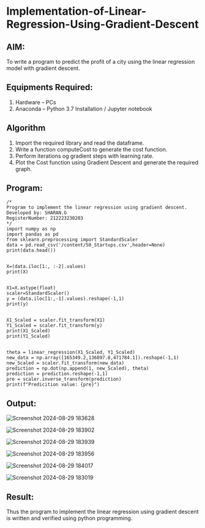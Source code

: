 # Implementation-of-Linear-Regression-Using-Gradient-Descent


## AIM:
To write a program to predict the profit of a city using the linear regression model with gradient descent.

## Equipments Required:
1. Hardware – PCs
2. Anaconda – Python 3.7 Installation / Jupyter notebook

## Algorithm
1. Import the required library and read the dataframe.
2. Write a function computeCost to generate the cost function.
3. Perform iterations og gradient steps with learning rate.
4. Plot the Cost function using Gradient Descent and generate the required graph.

## Program:
```
/*
Program to implement the linear regression using gradient descent.
Developed by: SHARAN.G
RegisterNumber: 212223230203
*/
import numpy as np
import pandas as pd
from sklearn.preprocessing import StandardScaler
data = pd.read_csv('/content/50_Startups.csv',header=None)
print(data.head())


X=(data.iloc[1:, :-2].values)
print(X)


X1=X.astype(float)
scaler=StandardScaler()
y = (data.iloc[1:,-1].values).reshape(-1,1)
print(y)


X1_Scaled = scaler.fit_transform(X1)
Y1_Scaled = scaler.fit_transform(y)
print(X1_Scaled)
print(Y1_Scaled)


theta = linear_regression(X1_Scaled, Y1_Scaled)
new_data = np.array([165349.2,136897.8,471784.1]).reshape(-1,1)
new_Scaled = scaler.fit_transform(new_data)
prediction = np.dot(np.append(1, new_Scaled), theta)
prediction = prediction.reshape(-1,1)
pre = scaler.inverse_transform(prediction)
print(f"Predicition value: {pre}") 

```

## Output:

![Screenshot 2024-08-29 183628](https://github.com/user-attachments/assets/a6757808-d2b5-43e7-84df-7d905921efa9)




![Screenshot 2024-08-29 183902](https://github.com/user-attachments/assets/222eec0a-231f-4868-924c-e5ef5cdb73af)



![Screenshot 2024-08-29 183939](https://github.com/user-attachments/assets/f5e92ce7-0079-41d2-ada2-9d750fd96555)



![Screenshot 2024-08-29 183956](https://github.com/user-attachments/assets/01bbe8f1-6ff8-4a71-9971-467a68c65fa1)


![Screenshot 2024-08-29 184017](https://github.com/user-attachments/assets/1cc455c0-401f-4b95-8eec-3eb2ee9fc80e)


![Screenshot 2024-08-29 183019](https://github.com/user-attachments/assets/fecd0007-9351-4a0c-8df1-dc9ce935a2cd)



## Result:
Thus the program to implement the linear regression using gradient descent is written and verified using python programming.
